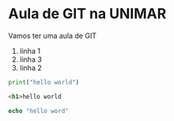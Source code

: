 # Aula de GIT na UNIMAR

Vamos ter uma aula de GIT 



1. linha 1 
1. linha 3
1. linha 2 

```python
print("hello world")
```

```html
<h1>hello world
```

```php
echo "hello word"
``` 

